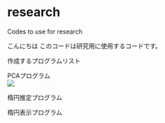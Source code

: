 # research
Codes to use for research

こんにちは
このコードは研究用に使用するコードです。


作成するプログラムリスト

PCAプログラム 
<br>
<img src = "https://latex.codecogs.com/gif.latex?X(x_1,&space;x_2,&space;\cdots&space;,x_n)&space;\rightarrow&space;Y_{pca}(y_1,y_2)"/>

楕円推定プログラム


楕円表示プログラム

